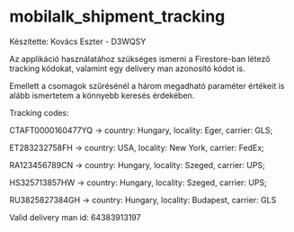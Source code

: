 # mobilalk_shipment_tracking

Készítette: Kovács Eszter - D3WQSY

Az applikáció használatához szükséges ismerni a Firestore-ban létező tracking kódokat, valamint egy delivery man azonosító kódot is.

Emellett a csomagok szűrésénél a három megadható paraméter értékeit is alább ismertetem a könnyebb keresés érdekében.

Tracking codes: 

CTAFT0000160477YQ -> country: Hungary, locality: Eger, carrier: GLS;

ET283232758FH -> country: USA, locality: New York, carrier: FedEx;

RA123456789CN  -> country: Hungary, locality: Szeged, carrier: UPS;

HS325713857HW -> country: Hungary, locality: Szeged, carrier: UPS;

RU3825827384GH -> country: Hungary, locality: Budapest, carrier: GLS

Valid delivery man id: 64383913197
